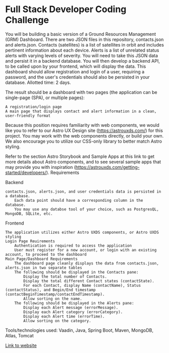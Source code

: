 # Full Stack Developer Coding Challenge

You will be building a basic version of a Ground Resources Management (GRM) Dashboard. There are two JSON files in this repository, contacts.json and alerts.json. Contacts (satellites) is a list of satellites in orbit and includes pertinent information about each device. Alerts is a list of unrelated status alerts with varying levels of severity. You will need to take this JSON data and persist it in a backend database. You will then develop a backend API, to be called upon by your frontend, which will display the data. This dashboard should allow registration and login of a user, requiring a password, and the user's credentials should also be persisted in your database. Allotted time: 2 days.

The result should be a dashboard with two pages (the application can be single-page (SPA), or multiple pages):

    A registration/login page
    A main page that displays contact and alert information in a clean, user-friendly format

Because this position requires familiarity with web components, we would like you to refer to our Astro UX Design site (https://astrouxds.com/) for this project. You may work with the web components directly, or build your own. We also encourage you to utilize our CSS-only library to better match Astro styling.

Refer to the section Astro Storybook and Sample Apps at this link to get more details about Astro components, and to see several sample apps that may provide you with inspiration (https://astrouxds.com/getting-started/developers/).
Requirements

Backend

    contacts.json, alerts.json, and user credentials data is persisted in a database.
        Each data point should have a corresponding column in the database.
        You may use any databse tool of your choice, such as PostgresQL, MongoDB, SQLite, etc.

Frontend

    The application utilizes either Astro UXDS components, or Astro UXDS styling
    Login Page Reuirements
        Authentication is required to access the application
        User must register for a new account, or login with an existing account, to proceed to the dashboard
    Main Page/Dashboard Requirements
        The dashboard page cleanly displays the data from contacts.json, alerts.json in two separate tables
        The following should be displayed in the Contacts pane:
            Display the total number of Contacts.
            Display the total different Contact states (contactState).
            For each Contact, display Name (contactName), Status (contactStatus), and Begin/End timestamp (contactBeginTimestamp/contactEndTimestamp).
            Allow sorting on the name.
        The following should be displayed in the Alerts pane:
            Display each Alert message (errorMessage).
            Display each Alert category (errorCategory).
            Display each Alert time (errorTime).
            Allow sorting on the category.
            
 Tools/technologies used: Vaadin, Java, Spring Boot, Maven, MongoDB, Atlas, Tomcat           

<a href="https://www.bsheely.us/grm-dashboard/" target="_blank">Link to website</a>
